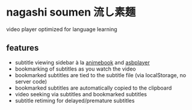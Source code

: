 # nagashi soumen 流し素麺

video player optimized for language learning

## features

- subtitle viewing sidebar à la [animebook](https://animebook.github.io/) and
  [asbplayer](https://killergerbah.github.io/asbplayer/)
- bookmarking of subtitles as you watch the video
- bookmarked subtitles are tied to the subtitle file (via localStorage, no server
  code)
- bookmarked subtitles are automatically copied to the clipboard
- video seeking via subtitles and bookmarked subtitles
- subtitle retiming for delayed/premature subtitles
